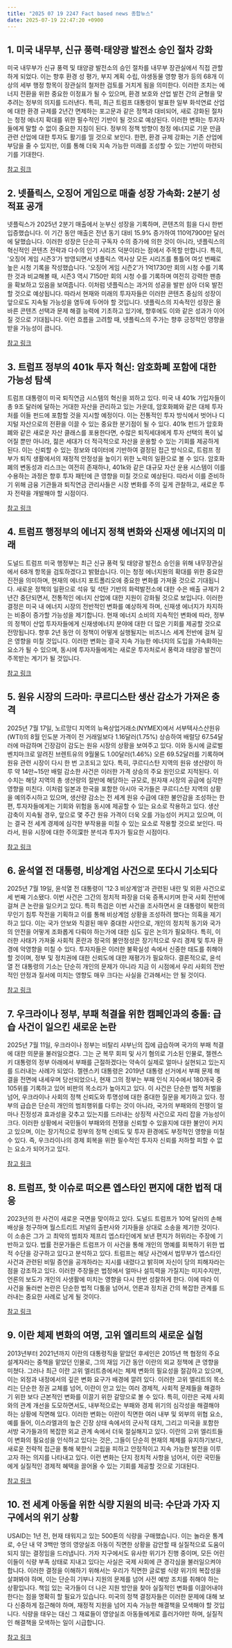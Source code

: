 ```yaml
---
title: "2025 07 19 2247 Fact based news 종합뉴스"
date: 2025-07-19 22:47:20 +0900
---
```

## 1. 미국 내무부, 신규 풍력·태양광 발전소 승인 절차 강화

미국 내무부가 신규 풍력 및 태양광 발전소의 승인 절차를 내무부 장관실에서 직접 관할하게 되었다. 이는 향후 환경 성 평가, 부지 계획 수립, 야생동물 영향 평가 등의 68개 이상의 세부 행정 항목이 장관실의 철저한 검토를 거치게 됨을 의미한다. 이러한 조치는 에너지 전환을 위한 중요한 이정표가 될 수 있으며, 환경 보호와 산업 발전 간의 균형을 맞추려는 정부의 의지를 드러낸다. 특히, 최근 트럼프 대통령이 발표한 일부 화석연료 산업에 대한 환경 규제를 2년간 면제하는 포고문과 같은 정책과 대비되어, 새로 강화된 절차는 청정 에너지 확대를 위한 필수적인 기반이 될 것으로 예상된다. 이러한 변화는 투자자들에게 말할 수 없이 중요한 지침이 된다. 정부의 정책 방향이 청정 에너지로 기운 만큼 관련 산업에 대한 투자도 활기를 띨 것으로 보인다. 한편, 환경 규제 강화는 기존 산업에 부담을 줄 수 있지만, 이를 통해 더욱 지속 가능한 미래를 조성할 수 있는 기반이 마련되기를 기대한다.

[참고 링크](https://www.hankyung.com/article/202507187557i)

## 2. 넷플릭스, 오징어 게임으로 매출 성장 가속화: 2분기 성적표 공개

넷플릭스가 2025년 2분기 매출에서 눈부신 성장을 기록하며, 콘텐츠의 힘을 다시 한번 입증했습니다. 이 기간 동안 매출은 전년 동기 대비 15.9% 증가하여 110억7900만 달러에 달했습니다. 이러한 성장은 단순히 구독자 수의 증가에 의한 것이 아니라, 넷플릭스의 혁신적인 콘텐츠 전략과 다수의 인기 시리즈 덕분이라는 점에서 주목할 만합니다. 특히, '오징어 게임 시즌3'가 방영되면서 넷플릭스 역사상 모든 시리즈를 통틀어 여섯 번째로 높은 시청 기록을 작성했습니다. '오징어 게임 시즌2'가 1억1730만 회의 시청 수를 기록한 것과 비교해볼 때, 시즌3 역시 7150만 회의 시청 수를 기록하며 여전히 강력한 팬층을 확보하고 있음을 보여줍니다. 이처럼 넷플릭스는 과거의 성공을 발판 삼아 더욱 발전할 것으로 예상됩니다. 따라서 현재와 미래의 투자자들은 이러한 콘텐츠 중심의 성장이 앞으로도 지속될 가능성을 염두에 두어야 할 것입니다. 넷플릭스의 지속적인 성장은 올바른 콘텐츠 선택과 문제 해결 능력에 기초하고 있기에, 향후에도 이와 같은 성과가 이어질 것으로 기대됩니다. 이런 흐름을 고려할 때, 넷플릭스의 주가는 향후 긍정적인 영향을 받을 가능성이 큽니다.

[참고 링크](https://www.hankyung.com/article/2025071877701)

## 3. 트럼프 정부의 401k 투자 혁신: 암호화폐 포함에 대한 가능성 탐색

트럼프 대통령이 미국 퇴직연금 시스템의 혁신을 꾀하고 있다. 미국 내 401k 가입자들이 총 9조 달러에 달하는 거대한 자산을 관리하고 있는 가운데, 암호화폐와 같은 대체 투자처를 이들 펀드에 포함할 것을 지시할 예정이다. 이는 전통적인 투자 방식에서 벗어나 디지털 자산으로의 전환을 이끌 수 있는 중요한 분기점이 될 수 있다. 401k 펀드가 암호화폐와 같은 새로운 자산 클래스를 포용한다면, 수많은 퇴직세대에게 투자 선택의 폭이 넓어질 뿐만 아니라, 젊은 세대가 더 적극적으로 자산을 운용할 수 있는 기회를 제공하게 된다. 이는 신뢰할 수 있는 정보와 데이터에 기반하여 결정된 접근 방식으로, 트럼프 정부가 퇴직 생활에서의 재정적 안정성을 높이기 위한 노력의 일환으로 볼 수 있다. 암호화폐의 변동성과 리스크는 여전히 존재하나, 401k와 같은 대규모 자산 운용 시스템이 이를 수용하는 과정은 향후 투자 패턴에 큰 영향을 미칠 것으로 예상된다. 따라서 이를 준비하기 위해 금융 기관들과 퇴직연금 관리사들은 시장 변화를 주의 깊게 관찰하고, 새로운 투자 전략을 개발해야 할 시점이다.

[참고 링크](https://www.hankyung.com/article/2025071877761)

## 4. 트럼프 행정부의 에너지 정책 변화와 신재생 에너지의 미래

도널드 트럼프 미국 행정부는 최근 신규 풍력 및 태양광 발전소 승인을 위해 내무장관실에서 68개 항목을 검토하겠다고 밝혔습니다. 이는 청정 에너지원의 확대를 위한 중요한 진전을 의미하며, 현재의 에너지 포트폴리오에 중요한 변화를 가져올 것으로 기대됩니다. 새로운 정책의 일환으로 석유 및 석탄 기반의 화력발전소에 대한 수은 배출 규제가 2년간 중단되면서, 전통적인 에너지 산업에 대한 지원이 강화될 것으로 보입니다. 이러한 결정은 미국 내 에너지 시장의 전반적인 변화를 예상하게 하며, 신재생 에너지가 차지하는 비중이 증가할 가능성을 제기합니다. 현재 에너지 소비의 지속적인 변화에 따라, 정부의 정책이 산업 투자자들에게 신재생에너지 분야에 대한 더 많은 기회를 제공할 것으로 전망됩니다. 향후 2년 동안 이 정책이 어떻게 실행될지는 비즈니스 세계 전반에 걸쳐 깊은 영향을 미칠 것입니다. 이러한 변화는 결국 지속 가능한 에너지의 도입을 가속화하는 요소가 될 수 있으며, 동시에 투자자들에게는 새로운 투자처로서 풍력과 태양광 발전이 주목받는 계기가 될 것입니다.

[참고 링크](https://www.hankyung.com/article/2025071878021)

## 5. 원유 시장의 드라마: 쿠르디스탄 생산 감소가 가져온 충격

2025년 7월 17일, 노르망디 지역의 뉴욕상업거래소(NYMEX)에서 서부텍사스산원유(WTI)의 8월 인도분 가격이 전 거래일보다 1.16달러(1.75%) 상승하여 배럴당 67.54달러에 마감하며 긴장감이 감도는 원유 시장의 상황을 보여주고 있다. 이와 동시에 글로벌 벤치마크로 알려진 브렌트유의 9월물도 1.00달러(1.46%) 오른 69.52달러를 기록하며 원유 관련 시장이 다시 한 번 고조되고 있다. 특히, 쿠르디스탄 지역의 원유 생산량이 하루 약 14만~15만 배럴 감소한 사건은 이러한 가격 상승의 주요 원인으로 지적된다. 이 수치는 해당 지역의 총 생산량의 절반에 해당하는 규모로, 원자재 시장의 공급에 심각한 영향을 미친다. 이처럼 일본과 한국을 포함한 아시아 국가들은 쿠르디스탄 지역의 상황을 예의주시하고 있으며, 생산량 감소는 전 세계 원유 수급에 대한 불안감을 조성하는 한편, 투자자들에게는 기회와 위험을 동시에 제공할 수 있는 요소로 작용하고 있다. 생산 감축이 지속될 경우, 앞으로 몇 주간 원유 가격이 더욱 오를 가능성이 커지고 있으며, 이는 결국 전 세계 경제에 심각한 부작용을 미칠 수 있는 요소로 작용할 것으로 보인다. 따라서, 원유 시장에 대한 주의深한 분석과 투자가 필요한 시점이다.

[참고 링크](https://www.hankyung.com/article/202507187988i)

## 6. 윤석열 전 대통령, 비상계엄 사건으로 또다시 기소되다

2025년 7월 19일, 윤석열 전 대통령이 '12·3 비상계엄'과 관련된 내란 및 외환 사건으로 세 번째 기소됐다. 이번 사건은 그간의 정치적 파장을 더욱 증폭시키며 한국 사회 전반에 걸쳐 큰 논란을 일으키고 있다. 특히 특검은 이번 사건을 조사하면서 윤 대통령이 북한의 무인기 침투 작전을 기획하고 이를 통해 비상계엄 상황을 조성하려 했다는 의혹을 제기하고 있다. 이는 국가 안보와 직결된 매우 중대한 사안으로, 개인의 정치적 동기와 국가의 안전을 어떻게 조화롭게 다뤄야 하는가에 대한 심도 깊은 논의가 필요하다. 특히, 이러한 사태가 가져올 사회적 혼란과 정국의 불안정성은 장기적으로 우리 경제 및 투자 환경에 악영향을 미칠 수 있다. 투자자들은 이러한 불확실성 속에서 신중한 태도를 취해야 할 것이며, 정부 및 정치권에 대한 신뢰도에 대한 재평가가 필요하다. 결론적으로, 윤석열 전 대통령의 기소는 단순히 개인의 문제가 아니라 지금 이 시점에서 우리 사회의 전반적인 안정과 질서에 미치는 영향도 매우 크다는 사실을 간과해서는 안 될 것이다.

[참고 링크](https://www.asiae.co.kr/article/2025071915553497615)

## 7. 우크라이나 정부, 부패 척결을 위한 캠페인과의 충돌: 급습 사건이 일으킨 새로운 논란

2025년 7월 11일, 우크라이나 정부는 비탈리 샤부닌의 집에 급습하며 국가의 부패 척결에 대한 의문을 불러일으켰다. 그는 군 복무 회피 및 사기 혐의로 기소된 인물로, 젤렌스키 대통령의 정부 아래에서 부패를 근절하겠다는 약속이 실제로 얼마나 실현되고 있는지를 드러내는 사례가 되었다. 젤렌스키 대통령은 2019년 대통령 선거에서 부패 문제 해결을 전면에 내세우며 당선되었으나, 현재 그의 정부는 부패 인식 지수에서 180개국 중 105위를 기록하고 있어 비판의 목소리가 높아지고 있다. 이 사건은 단순한 법적 처벌을 넘어, 우크라이나 사회의 정책 신뢰도와 투명성에 대한 중대한 질문을 제기하고 있다. 정부의 급습은 단순히 개인의 범죄행위를 다루는 것이 아니라, 국가의 부패와의 전쟁이 얼마나 진정성과 효과성을 갖추고 있는지를 드러내는 상징적 사건으로 자리 잡을 가능성이 크다. 이러한 상황에서 국민들이 부패와의 전쟁을 신뢰할 수 있을지에 대한 불안이 커지고 있으며, 이는 장기적으로 정부의 정책 신뢰도 및 투자 환경에도 부정적인 영향을 미칠 수 있다. 즉, 우크라이나의 경제 회복을 위한 필수적인 투자자 신뢰를 저하할 피할 수 없는 요소가 되어가고 있다.

[참고 링크](https://www.nbcnews.com/world/ukraine/ukrainian-government-raids-anti-corruption-campaigner-raising-alarm-rcna219280)

## 8. 트럼프, 핫 이슈로 떠오른 엡스타인 편지에 대한 법적 대응

2023년의 한 사건이 새로운 국면을 맞이하고 있다. 도널드 트럼프가 10억 달러의 손해배상을 청구하며 월스트리트 저널의 출판사와 기자들을 상대로 소송을 제기한 것이다. 이 소송은 그가 고 최악의 범죄자 제프리 엡스타인에게 보낸 편지가 허위라는 주장에 기반하고 있다. 법률 전문가들은 트럼프가 이 사건을 통해 개인의 명예를 회복하기 위한 법적 수단을 강구하고 있다고 분석하고 있다. 트럼프는 해당 사건에서 법무부가 엡스타인 사건과 관련된 비밀 증언을 공개하라는 지시를 내렸다고 밝히며 자신이 당의 피해자라는 점을 강조하고 있다. 이러한 주장들은 법정에서 얼마나 설득력을 가질지는 미지수지만, 언론의 보도가 개인의 사생활에 미치는 영향을 다시 한번 성찰하게 한다. 이에 따라 이 사건을 둘러싼 논란은 단순한 법적 다툼을 넘어서, 언론과 정치권 간의 복잡한 관계를 드러내는 중요한 사례로 남게 될 것이다.

[참고 링크](https://www.nbcnews.com/politics/donald-trump/trump-sues-wall-street-journals-publisher-reporters-epstein-article-rcna219703)

## 9. 이란 체제 변화의 여명, 고위 엘리트의 새로운 실험

2013년부터 2021년까지 이란의 대통령직을 맡았던 후세인은 2015년 핵 협정의 주요 설계자라는 중책을 맡았던 인물로, 그의 재임 기간 동안 이란의 외교 정책에 큰 영향을 미쳤다. 그러나 최근 이란 고위 엘리트층에서는 체제 변화의 필요성을 절감하고 있으며, 이는 외정과 내정에서의 깊은 변화 요구가 배경에 깔려 있다. 이러한 고위 엘리트의 목소리는 단순한 정권 교체를 넘어, 이란이 안고 있는 여러 경제적, 사회적 문제들을 해결하기 위한 보다 근본적인 변화를 이끌기 위한 갈망으로 볼 수 있다. 특히, 이란은 국제 사회와의 관계 개선을 도모하면서도, 내부적으로는 부패와 경제 위기의 심각성을 해결해야 하는 상황에 직면해 있다. 이러한 변화는 이란이 직면한 여러 내부 및 외부의 위협 요소, 예를 들어, 이스라엘과의 높은 긴장 상태 속에서의 군사적 대치, 그리고 미국을 포함한 서방 국가들과의 복잡한 외교 관계 속에서 더욱 절실해지고 있다. 이란의 고위 엘리트들이 변화의 필요성을 인식하고 있다는 것은, 그들이 단순히 현재의 체제를 유지하기보다, 새로운 전략적 접근을 통해 북한식 고립을 피하고 안정적이고 지속 가능한 발전을 이루고자 하는 의지를 나타내고 있다. 이런 변화는 단지 정치적 사항을 넘어서, 이란 국민들에게 실질적인 경제적 혜택을 끌어올 수 있는 기회를 제공할 것으로 기대된다.

[참고 링크](https://www.zeit.de/politik/ausland/2025-07/machtkampf-iran-israel-regierung-feinde)

## 10. 전 세계 아동을 위한 식량 지원의 비극: 수단과 가자 지구에서의 위기 상황

USAID는 1년 전, 현재 태워지고 있는 500톤의 식량을 구매했습니다. 이는 놀라운 통계로, 수단 내 약 3백만 명의 영양실조 아동이 직면한 상황을 감안할 때 실질적으로 도움이 되지 않는 결정임을 드러냅니다. 가자 지구에서도 유사한 위기가 진행 중이며, 모든 어린이들이 식량 부족 상태로 지내고 있다는 사실은 국제 사회에 큰 경각심을 불러일으켜야 합니다. 이러한 결정을 이해하기 위해서는 우리가 직면한 글로벌 식량 위기의 복잡성을 살펴봐야 하며, 이는 단순히 기부나 지원의 문제를 넘어 사전 예방 조치를 취해야 하는 상황입니다. 책임 있는 국가들이 더 나은 지원 방안을 찾아 실질적인 변화를 이끌어내야 한다는 점을 명확히 할 필요가 있습니다. 미국의 정책 결정자들은 이러한 문제에 대해 보다 신중하게 접근해야 하며, 재정적 지원을 넘어 지속 가능한 해결책을 모색해야 할 것입니다. 식량을 태우는 대신 그 재료들이 영양실조 아동들에게로 흘러가야만 하며, 실질적인 해결책을 모색하는 일이 시급합니다.

[참고 링크](https://www.zeit.de/politik/ausland/2025-07/usaid-lebensmittel-nahrung-vernichtung-hunger-donald-trump)
